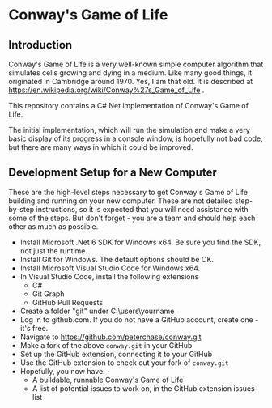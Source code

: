 # Conway's Game of Life

## Introduction

Conway's Game of Life is a very well-known simple computer algorithm that simulates cells growing and dying in a medium. Like many good things, it originated in Cambridge around 1970. Yes, I am that old. It is described at https://en.wikipedia.org/wiki/Conway%27s_Game_of_Life .

This repository contains a C#.Net implementation of Conway's Game of Life.

The initial implementation, which will run the simulation and make a very basic display of its progress in a console window, is hopefully not bad code, but there are many ways in which it could be improved.

## Development Setup for a New Computer

These are the high-level steps necessary to get Conway's Game of Life building and running on your new computer. These are not detailed step-by-step instructions, so it is expected that you will need assistance with some of the steps. But don't forget - you are a team and should help each other as much as possible.

* Install Microsoft .Net 6 SDK for Windows x64. Be sure you find the SDK, not just the runtime.
* Install Git for Windows. The default options should be OK.
* Install Microsoft Visual Studio Code for Windows x64.
* In Visual Studio Code, install the following extensions
  * C#
  * Git Graph
  * GitHub Pull Requests
* Create a folder "git" under C:\users\yourname
* Log in to github.com. If you do not have a GitHub account, create one - it's free.
* Navigate to https://github.com/peterchase/conway.git
* Make a fork of the above `conway.git` in your GitHub
* Set up the GitHub extension, connecting it to your GitHub
* Use the GitHub extension to check out your fork of `conway.git`
* Hopefully, you now have: -
  * A buildable, runnable Conway's Game of Life
  * A list of potential issues to work on, in the GitHub extension issues list